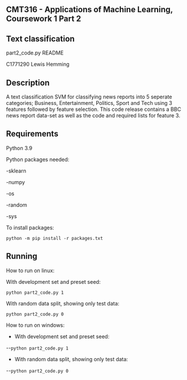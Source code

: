 CMT316 - Applications of Machine Learning, Coursework 1 Part 2
------------------------------------------------------------------------------
Text classification
------------------------------------------------------------------------------
part2_code.py README

C1771290
Lewis Hemming

Description
------------------------------------------------------------------------------
A text classification SVM for classifying news reports into 5 seperate categories;
Business, Entertainment, Politics, Sport and Tech
using 3 features followed by feature selection. This code release contains a BBC news report data-set as well as the code and required lists for feature 3.

Requirements
------------------------------------------------------------------------------
Python 3.9

Python packages needed:

-sklearn

-numpy

-os

-random

-sys

To install packages:

```python -m pip install -r packages.txt```

Running
------------------------------------------------------------------------------
How to run on linux:

  With development set and preset seed:
  
```python part2_code.py 1```

  With random data split, showing only test data:
  
```python part2_code.py 0``` 

How to run on windows:

-   With development set and preset seed:
  
--```python part2_code.py 1```

-   With random data split, showing only test data:
  
--```python part2_code.py 0``` 
